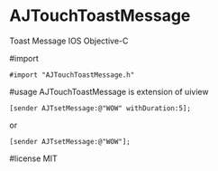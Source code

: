 # AJTouchToastMessage
Toast Message IOS Objective-C


#import
```objc
#import "AJTouchToastMessage.h"
```

#usage
AJTouchToastMessage is extension of uiview

```objc
[sender AJTsetMessage:@"WOW" withDuration:5];
```
or

```objc
[sender AJTsetMessage:@"WOW"];
```

#license
MIT
